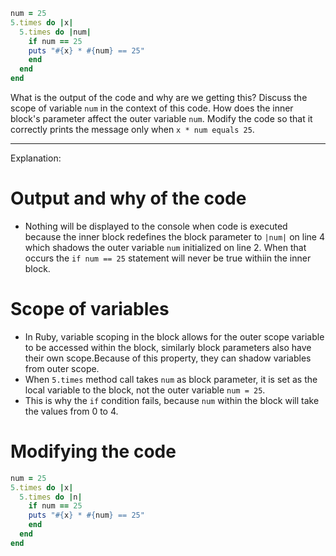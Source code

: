 ```ruby
num = 25
5.times do |x|
  5.times do |num|
    if num == 25
    puts "#{x} * #{num} == 25"
    end
  end
end
```
What is the output of the code and why are we getting this?
Discuss the scope of variable `num` in the context of this code. How does the inner block's parameter affect the outer variable `num`.
Modify the code so that it correctly prints the message only when `x * num equals 25`.

***
Explanation:
# Output and why of the code
- Nothing will be displayed to the console when code is executed because the inner
block redefines the block parameter to `|num|` on line 4 which shadows the outer
variable `num` initialized on line 2. When that occurs the `if num == 25` statement
will never be true withiin the inner block.

# Scope of variables
- In Ruby, variable scoping in the block allows for the outer scope variable to
be accessed within the block, similarly block parameters also have their own scope.Because of this property, they can shadow variables from outer scope.
- When `5.times` method call takes `num` as block parameter, it is set as the local variable to the block, not the outer variable `num = 25`.
- This is why the `if` condition fails, because `num` within the block will take the values from 0 to 4.


# Modifying the code
```ruby
num = 25
5.times do |x|
  5.times do |n|
    if num == 25
    puts "#{x} * #{num} == 25"
    end
  end
end
```

